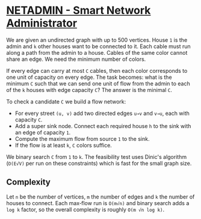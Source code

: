 # [NETADMIN - Smart Network Administrator](https://www.spoj.com/problems/NETADMIN/)

We are given an undirected graph with up to 500 vertices.  House `1` is the
admin and `k` other houses want to be connected to it.  Each cable must run
along a path from the admin to a house.  Cables of the same color cannot share
an edge.  We need the minimum number of colors.

If every edge can carry at most `C` cables, then each color corresponds to one
unit of capacity on every edge.  The task becomes: what is the minimum `C`
such that we can send one unit of flow from the admin to each of the `k` houses
with edge capacity `C`?  The answer is the minimal `C`.

To check a candidate `C` we build a flow network:

* For every street `(u, v)` add two directed edges `u→v` and `v→u`, each with
  capacity `C`.
* Add a super sink node.  Connect each required house `h` to the sink with an
  edge of capacity `1`.
* Compute the maximum flow from source `1` to the sink.
* If the flow is at least `k`, `C` colors suffice.

We binary search `C` from `1` to `k`.  The feasibility test uses Dinic's
algorithm (`O(E√V)` per run on these constraints) which is fast for the small
graph size.

## Complexity

Let `n` be the number of vertices, `m` the number of edges and `k` the number
of houses to connect.  Each max‑flow run is `O(m√n)` and binary search adds a
`log k` factor, so the overall complexity is roughly
`O(m √n log k)`.

